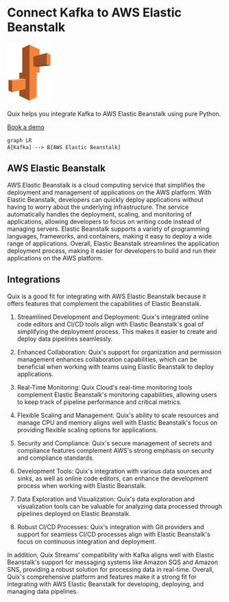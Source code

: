 # Connect Kafka to AWS Elastic Beanstalk

![](./images/logo_1.jpg)

Quix helps you integrate Kafka to AWS Elastic Beanstalk using pure Python.

<div>
<a class="md-button md-button--primary" href="https://share.hsforms.com/1iW0TmZzKQMChk0lxd_tGiw4yjw2?__hstc=175542013.2303933fbd746c0ac86d9ccbe9bc9100.1728383268831.1729603416735.1729620918855.31&__hssc=175542013.1.1729620918855&__hsfp=2132701734" target="_blank" style="margin-right:.5rem;">Book a demo</a>
<br/>
</div>

```mermaid
graph LR
A[Kafka] --> B[AWS Elastic Beanstalk]
```

## AWS Elastic Beanstalk

AWS Elastic Beanstalk is a cloud computing service that simplifies the deployment and management of applications on the AWS platform. With Elastic Beanstalk, developers can quickly deploy applications without having to worry about the underlying infrastructure. The service automatically handles the deployment, scaling, and monitoring of applications, allowing developers to focus on writing code instead of managing servers. Elastic Beanstalk supports a variety of programming languages, frameworks, and containers, making it easy to deploy a wide range of applications. Overall, Elastic Beanstalk streamlines the application deployment process, making it easier for developers to build and run their applications on the AWS platform.

## Integrations

Quix is a good fit for integrating with AWS Elastic Beanstalk because it offers features that complement the capabilities of Elastic Beanstalk. 

1. Streamlined Development and Deployment: Quix's integrated online code editors and CI/CD tools align with Elastic Beanstalk's goal of simplifying the deployment process. This makes it easier to create and deploy data pipelines seamlessly.

2. Enhanced Collaboration: Quix's support for organization and permission management enhances collaboration capabilities, which can be beneficial when working with teams using Elastic Beanstalk to deploy applications.

3. Real-Time Monitoring: Quix Cloud's real-time monitoring tools complement Elastic Beanstalk's monitoring capabilities, allowing users to keep track of pipeline performance and critical metrics.

4. Flexible Scaling and Management: Quix's ability to scale resources and manage CPU and memory aligns well with Elastic Beanstalk's focus on providing flexible scaling options for applications.

5. Security and Compliance: Quix's secure management of secrets and compliance features complement AWS's strong emphasis on security and compliance standards.

6. Development Tools: Quix's integration with various data sources and sinks, as well as online code editors, can enhance the development process when working with Elastic Beanstalk.

7. Data Exploration and Visualization: Quix's data exploration and visualization tools can be valuable for analyzing data processed through pipelines deployed on Elastic Beanstalk.

8. Robust CI/CD Processes: Quix's integration with Git providers and support for seamless CI/CD processes align with Elastic Beanstalk's focus on continuous integration and deployment.

In addition, Quix Streams' compatibility with Kafka aligns well with Elastic Beanstalk's support for messaging systems like Amazon SQS and Amazon SNS, providing a robust solution for processing data in real-time. Overall, Quix's comprehensive platform and features make it a strong fit for integrating with AWS Elastic Beanstalk for developing, deploying, and managing data pipelines.

